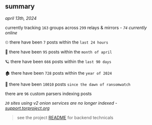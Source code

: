 
## summary
_april 13th, 2024_

currently tracking `163` groups across `299` relays & mirrors - _`74` currently online_

⏲ there have been `7` posts within the `last 24 hours`

🦈 there have been `95` posts within the `month of april`

🪐 there have been `666` posts within the `last 90 days`

🏚 there have been `728` posts within the `year of 2024`

🦕 there have been `10010` posts `since the dawn of ransomwatch`

there are `96` custom parsers indexing posts

_`20` sites using v2 onion services are no longer indexed - [support.torproject.org](https://support.torproject.org/onionservices/v2-deprecation/)_

> see the project [README](https://github.com/joshhighet/ransomwatch#ransomwatch--) for backend technicals

